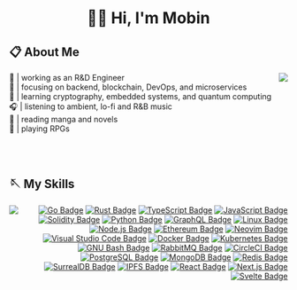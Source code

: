<div align="center">

# 👋🏼 Hi, I'm Mobin

</div>

## 📋 About Me

<img src="https://media0.giphy.com/media/v1.Y2lkPTc5MGI3NjExNWlveW9memtwMGV1eXV4eTJ0dWdjdXMzM3o2MWd6NXM1M3VicnhkaSZlcD12MV9pbnRlcm5hbF9naWZfYnlfaWQmY3Q9cw/Pjoz21be1luBPEAHHh/200w.webp" align="right"></img>

📌 | working as an R&D Engineer  
🔬 | focusing on backend, blockchain, DevOps, and microservices  
📡 | learning cryptography, embedded systems, and quantum computing  
🎧 | listening to ambient, lo-fi and R&B music  
🔖 | reading manga and novels  
🎲 | playing RPGs

<br/>
<br/>

## 🪡 My Skills

<img src="https://media1.giphy.com/media/v1.Y2lkPTc5MGI3NjExcDVnbGprMDlnNTQwMmp5OWpsbWJsN2hzZHJ5cHFscW1tNmo0cXI2diZlcD12MV9pbnRlcm5hbF9naWZfYnlfaWQmY3Q9cw/rGiAuZlE0c6SNrNQwF/200w.webp" align="left"></img>
<div align="right">
  
[![Go Badge](https://img.shields.io/badge/Go-00ADD8?logo=go&logoColor=fff&style=for-the-badge)](https://go.dev/)
[![Rust Badge](https://img.shields.io/badge/Rust-000?logo=rust&logoColor=fff&style=for-the-badge)](https://www.rust-lang.org/)
[![TypeScript Badge](https://img.shields.io/badge/TypeScript-3178C6?logo=typescript&logoColor=fff&style=for-the-badge)](https://www.typescriptlang.org/)
[![JavaScript Badge](https://img.shields.io/badge/JavaScript-F7DF1E?logo=javascript&logoColor=000&style=for-the-badge)](https://developer.mozilla.org/en-US/docs/Web/JavaScript/)
[![Solidity Badge](https://img.shields.io/badge/Solidity-363636?logo=solidity&logoColor=fff&style=for-the-badge)](https://soliditylang.org/)
[![Python Badge](https://img.shields.io/badge/Python-3776AB?logo=python&logoColor=fff&style=for-the-badge)](https://www.python.org/)
[![GraphQL Badge](https://img.shields.io/badge/GraphQL-E10098?logo=graphql&logoColor=fff&style=for-the-badge)](https://graphql.org/)
[![Linux Badge](https://img.shields.io/badge/Linux-FCC624?logo=linux&logoColor=000&style=for-the-badge)](https://www.linux.org/)
[![Node.js Badge](https://img.shields.io/badge/Node.js-393?logo=nodedotjs&logoColor=fff&style=for-the-badge)](https://nodejs.org/)
[![Ethereum Badge](https://img.shields.io/badge/Ethereum-3C3C3D?logo=ethereum&logoColor=fff&style=for-the-badge)](https://ethereum.org/)
[![Neovim Badge](https://img.shields.io/badge/Neovim-57A143?logo=neovim&logoColor=fff&style=for-the-badge)](https://neovim.io/)
[![Visual Studio Code Badge](https://img.shields.io/badge/Visual%20Studio%20Code-007ACC?logo=visualstudiocode&logoColor=fff&style=for-the-badge)](https://code.visualstudio.com/)
[![Docker Badge](https://img.shields.io/badge/Docker-2496ED?logo=docker&logoColor=fff&style=for-the-badge)](https://www.docker.com/)
[![Kubernetes Badge](https://img.shields.io/badge/Kubernetes-326CE5?logo=kubernetes&logoColor=fff&style=for-the-badge)](https://kubernetes.io/)
[![GNU Bash Badge](https://img.shields.io/badge/GNU%20Bash-4EAA25?logo=gnubash&logoColor=fff&style=for-the-badge)](https://www.gnu.org/software/bash/)
[![RabbitMQ Badge](https://img.shields.io/badge/RabbitMQ-F60?logo=rabbitmq&logoColor=fff&style=for-the-badge)](https://rabbitmq.com/)
[![CircleCI Badge](https://img.shields.io/badge/CircleCI-343434?logo=circleci&logoColor=fff&style=for-the-badge)](https://circleci.com/)
[![PostgreSQL Badge](https://img.shields.io/badge/PostgreSQL-4169E1?logo=postgresql&logoColor=fff&style=for-the-badge)](https://www.postgresql.org/)
[![MongoDB Badge](https://img.shields.io/badge/MongoDB-47A248?logo=mongodb&logoColor=fff&style=for-the-badge)](https://www.mongodb.com/)
[![Redis Badge](https://img.shields.io/badge/Redis-DC382D?logo=redis&logoColor=fff&style=for-the-badge)](https://redis.io/)
[![SurrealDB Badge](https://img.shields.io/badge/SurrealDB-FF00A0?logo=surrealdb&logoColor=fff&style=for-the-badge)](https://surrealdb.com/)
[![IPFS Badge](https://img.shields.io/badge/IPFS-65C2CB?logo=ipfs&logoColor=fff&style=for-the-badge)](https://ipfs.tech/)
[![React Badge](https://img.shields.io/badge/React-61DAFB?logo=react&logoColor=000&style=for-the-badge)](https://react.dev/)
[![Next.js Badge](https://img.shields.io/badge/Next.js-000?logo=nextdotjs&logoColor=fff&style=for-the-badge)](https://nextjs.org/)
[![Svelte Badge](https://img.shields.io/badge/Svelte-FF3E00?logo=svelte&logoColor=fff&style=for-the-badge)](https://svelte.dev/)

</div>
